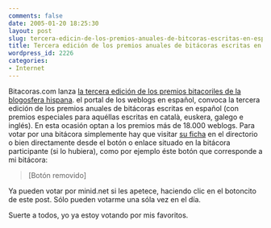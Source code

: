```yaml
---
comments: false
date: 2005-01-20 18:25:30
layout: post
slug: tercera-edicin-de-los-premios-anuales-de-bitcoras-escritas-en-espaol
title: Tercera edición de los premios anuales de bitácoras escritas en español
wordpress_id: 2226
categories:
- Internet
---
```


Bitacoras.com lanza [la tercera edición de los premios bitacoriles de la blogosfera hispana](http://www.bitacoras.com/premios/). el portal de los weblogs en español, convoca la tercera edición de los premios anuales de bitácoras escritas en español (con premios especiales para aquéllas escritas en català, euskera, galego e inglés). En esta ocasión optan a los premios más de 18.000 weblogs. Para votar por una bitácora simplemente hay que visitar [su ficha](http://www.bitacoras.com/usuario/493_minid.net) en el directorio o bien directamente desde el botón o enlace situado en la bitácora participante (si lo hubiera), como por ejemplo éste botón que corresponde a mi bitácora:





> [Botón removido]





Ya pueden votar por minid.net si les apetece, haciendo clic en el botoncito de este post. Sólo pueden votarme una sóla vez en el día.





Suerte a todos, yo ya estoy votando por mis favoritos.




 

